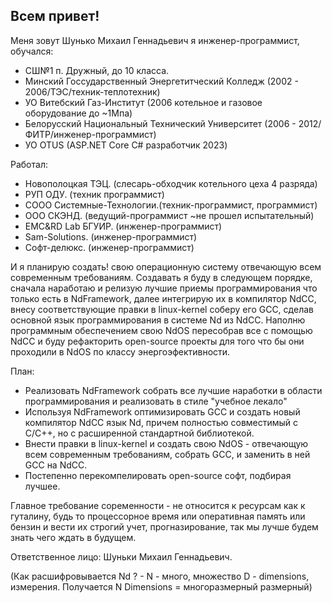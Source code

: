 ## Всем привет!

Меня зовут Шунько Михаил Геннадьевич я инженер-программист, обучался:

* СШ№1 п. Дружный, до 10 класса.
* Минский Госсударственный Энергетитческий Колледж (2002 - 2006/ТЭС/техник-теплотехник)
* УО Витебский Газ-Институт (2006 котельное и газовое оборудование до ~1Мпа) 
* Белорусский Национальный Технический Университет (2006 - 2012/ФИТР/инженер-программист)
* УО OTUS (ASP.NET Core C# разработчик 2023)

Работал:
* Новополоцкая ТЭЦ. (слесарь-обходчик котельного цеха 4 разряда)
* РУП ОДУ. (техник программист)
* СООО Системные-Технологии.(техник-программист, программист)
* ООО СКЭНД. (ведущий-программист ~не прошел испытательный)
* EMC&RD Lab БГУИР. (инженер-программист)
* Sam-Solutions. (инженер-программист)
* Софт-делюкс. (инженер-программист)

И я планирую создать! свою операционную систему отвечающую всем современным требованиям.
Создавать я буду в следующем порядке, сначала наработаю и релизую лучшие приемы программирования
что только есть в NdFramework, далее интегрирую их в компилятор NdCC, внесу соответствующие правки
в linux-kernel соберу его GCC, сделав основной язык программирования в системе Nd из NdCC. Наполню
программным обеспечением свою NdOS пересобрав все с помощью NdCC и буду рефакторить open-source проекты
для того что бы они проходили в NdOS по классу энергоэфективности.

План:

* Реализовать NdFramework собрать все лучшие наработки в области программирования и реализовать в стиле "учебное лекало"
* Используя NdFramework оптимизировать GCC и создать новый компилятор NdCC язык Nd, причем полностью совместимый с C/C++, но с расширенной стандартной библиотекой.
* Внести правки в linux-kernel и создать свою NdOS - отвечающую всем современным требованиям, собрать GCC, и заменить в ней GCC на NdCC.
* Постепенно перекомпелировать open-source софт, подбирая лучшее.

Главное требование соременности - не относится к ресурсам как к гуталину, будь то процессорное время или оперативная память или бензин и вести их строгий учет, прогназирование, так мы лучше будем знать чего ждать в будущем.

Ответственное лицо: Шуньки Михаил Геннадьевич.

(Как расшифровывается Nd ? - N - много, множество D - dimensions, измерения. Получается N Dimensions = многоразмерный размерный)
